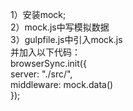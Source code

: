 1）安装mock;<br>
2）mock.js中写模拟数据<br>
3）gulpfile.js中引入mock.js<br>
并加入以下代码：<br>
 browserSync.init({<br>
        server: "./src/",<br>
        middleware: mock.data()<br>
    });
